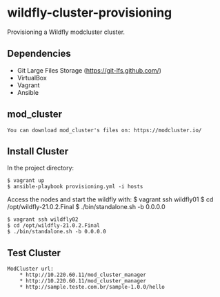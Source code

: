 # wildfly-cluster-provisioning
Provisioning a Wildfly modcluster cluster.

## Dependencies
* Git Large Files Storage (https://git-lfs.github.com/)
* VirtualBox
* Vagrant
* Ansible

## mod_cluster
    You can download mod_cluster's files on: https://modcluster.io/

## Install Cluster

In the project directory:

    $ vagrant up
    $ ansible-playbook provisioning.yml -i hosts

Access the nodes and start the wildfly with:
    $ vagrant ssh wildfly01
    $ cd /opt/wildfly-21.0.2.Final
    $ ./bin/standalone.sh -b 0.0.0.0

    $ vagrant ssh wildfly02
    $ cd /opt/wildfly-21.0.2.Final
    $ ./bin/standalone.sh -b 0.0.0.0

## Test Cluster
    ModCluster url:
        * http://10.220.60.11/mod_cluster_manager
        * http://10.220.60.11/mod_cluster_manager 
        * http://sample.teste.com.br/sample-1.0.0/hello
